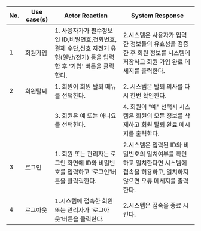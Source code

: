 | No. | Use case(s) | Actor Reaction | System Response |
| --- | --- | --- | --- |
| 1 | 회원가입 | 1. 사용자가가 필수정보인 ID,비밀먼호,전화번호,결제 수단,선호 자전거 유형(일반/전기) 등을 입력한 후 '가입' 버튼을 클릭한다. |2.시스템은 사용자가 입력한 정보들의 유효성을 검증한 후 회원 정보를 시스템에 저장하고 회원 가입 완료 메세지를 출력한다. |
| 2 | 회원탈퇴 | 1. 회원이 회원 탈퇴 메뉴를 선택한다. | 2. 시스템은 탈퇴 의사를 다시 한번 확인한다.  |
|  |  | 3. 회원은 예 또는 아니요를 선택한다. | 4. 회원이 "예" 선택시 시스템은 회원의 모든 정보를 삭제하고 회원 탈퇴 완료 메시지를 출력한다. |
| 3 | 로그인 |1. 회원 또는 관리자는 로그인 화면에 ID와 비밀번호를 입력하고 '로그인'버튼을 클릭릭한다. | 2.시스템은 입력된 ID와 비밀번호의 일치여부를 확인하고 일치한다면 시스템에 접속을 허용하고, 일치하지 않으면 오류 메세지를 출력한다. |
| 4 | 로그아웃 |1.시스템에 접속한 회원또는 관리자가 '로그아웃'버튼을 클릭한다. |2.시스템은 접속을 종료 시킨다. |